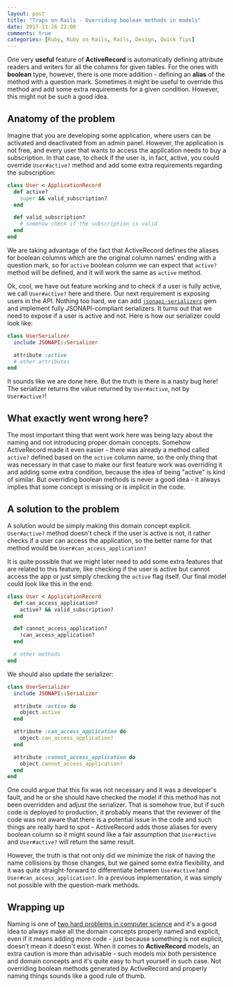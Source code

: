 ```yaml
---
layout: post
title: "Traps on Rails - Overriding boolean methods in models"
date: 2017-11-26 22:00
comments: true
categories: [Ruby, Ruby on Rails, Rails, Design, Quick Tips]
---
```


One very **useful** feature of **ActiveRecord** is automatically defining attribute readers and writers for all the columns for given tables. For the ones with **boolean** type, however, there is one more addition - defining an **alias** of the method with a question mark. Sometimes it might be useful to override this method and add some extra requirements for a given condition. However, this might not be such a good idea.

<!--more-->

## Anatomy of the problem

Imagine that you are developing some application, where users can be activated and deactivated from an admin panel. However, the application is not free, and every user that wants to access the application needs to buy a subscription. In that case, to check if the user is, in fact, active, you could override `User#active?` method and add some extra requirements regarding the subscription:

``` ruby app/models/users.rb
class User < ApplicationRecord
  def active?
    super && valid_subscription?
  end

  def valid_subscription?
    # somehow check if the subscription is valid
  end
end
```

We are taking advantage of the fact that ActiveRecord defines the aliases for boolean columns which are the original column names' ending with a question mark, so for `active` boolean column we can expect that `active?` method will be defined, and it will work the same as `active` method.

Ok, cool, we have out feature working and to check if a user is fully active, we call `User#active?` here and there. Our next requirement is exposing users in the API. Nothing too hard, we can add <a href="https://github.com/fotinakis/jsonapi-serializers">`jsonapi-serializers`</a> gem and implement fully JSONAPI-compliant serializers. It turns out that we need to expose if a user is active and not. Here is how our serializer could look like:

``` ruby app/serializers/user.rb
class UserSerializer
  include JSONAPI::Serializer

  attribute :active
  # other attributes
end
```

It sounds like we are done here. But the truth is there is a nasty bug here! The serializer returns the value returned by `User#active`, not by `User#active?`!


## What exactly went wrong here?

The most important thing that went work here was being lazy about the naming and not introducing proper domain concepts. Somehow ActiveRecord made it even easier - there was already a method called `active?` defined based on the `active` column name, so the only thing that was necessary in that case to make our first feature work was overriding it and adding some extra condition, because the idea of being "active" is kind of similar. But overriding boolean methods is never a good idea - it always implies that some concept is missing or is implicit in the code.

## A solution to the problem

A solution would be simply making this domain concept explicit. `User#active?` method doesn't check if the user is active is not, it rather checks if a user can access the application, so the better name for that method would be `User#can_access_application?`

It is quite possible that we might later need to add some extra features that are related to this feature, like checking if the user is active but cannot access the app or just simply checking the `active` flag itself. Our final model could look like this in the end:

``` ruby app/models/users.rb
class User < ApplicationRecord
  def can_access_application?
    active? && valid_subscription?
  end

  def cannot_access_application?
    !can_access_application?
  end

  # other methods
end
```

We should also update the serializer:

``` ruby app/serializers/user.rb
class UserSerializer
  include JSONAPI::Serializer

  attribute :active do
    object.active
  end

  attribute :can_access_application do
    object.can_access_application?
  end

  attribute :cannot_access_application do
    object.cannot_access_application?
  end
end
```

One could argue that this fix was not necessary and it was a developer's fault, and he or she should have checked the model if this method has not been overridden and adjust the serializer. That is somehow true, but if such code is deployed to production, it probably means that the reviewer of the code was not aware that there is a potential issue in the code and such things are really hard to spot - ActiveRecord adds those aliases for every boolean column so it might sound like a fair assumption that `User#active` and `User#active?` will return the same result.

However, the truth is that not only did we minimize the risk of having the name collisions by those changes, but we gained some extra flexibility, and it was quite straight-forward to differentiate between `User#active?`and `User#can_access_application?`. In a previous implementation, it was simply not possible with the question-mark methods.


## Wrapping up

Naming is one of <a href="https://martinfowler.com/bliki/TwoHardThings.html" target="_blank">two hard problems in computer science</a> and it's a good idea to always make all the domain concepts properly named and explicit, even if it means adding more code - just because something is not explicit, doesn't mean it doesn't exist. When it comes to **ActiveRecord** models, an extra caution is more than advisable - such models mix both persistence and domain concepts and it's quite easy to hurt yourself in such case. Not overriding boolean methods generated by ActiveRecord and properly naming things sounds like a good rule of thumb.
